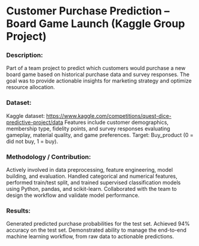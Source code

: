 # Customer Purchase Prediction – Board Game Launch (Kaggle Group Project)

### Description:  
Part of a team project to predict which customers would purchase a new board game based on historical purchase data and survey responses. The goal was to provide actionable insights for marketing strategy and optimize resource allocation.

### Dataset:   
Kaggle dataset: https://www.kaggle.com/competitions/quest-dice-predictive-project/data 
Features include customer demographics, membership type, fidelity points, and survey responses evaluating gameplay, material quality, and game preferences. Target: Buy_product (0 = did not buy, 1 = buy).  

### Methodology / Contribution:
Actively involved in data preprocessing, feature engineering, model building, and evaluation.
Handled categorical and numerical features, performed train/test split, and trained supervised classification models using Python, pandas, and scikit-learn.
Collaborated with the team to design the workflow and validate model performance.

### Results:
Generated predicted purchase probabilities for the test set.
Achieved 94% accuracy on the test set.
Demonstrated ability to manage the end-to-end machine learning workflow, from raw data to actionable predictions.

